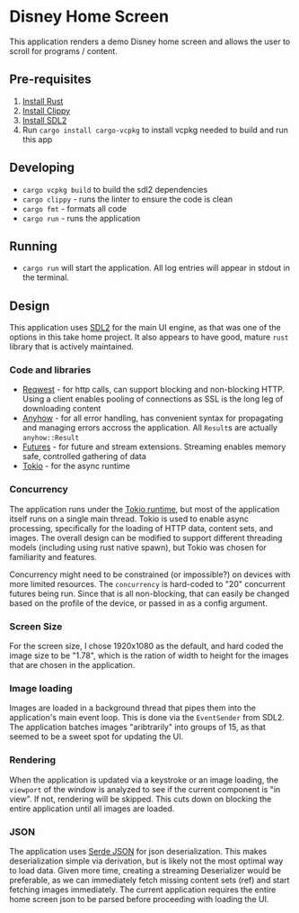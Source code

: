 # Disney Home Screen

This application renders a demo Disney home screen and allows the user to scroll for programs / content.

## Pre-requisites

1. [Install Rust][install-rust]
2. [Install Clippy][install-clippy]
3. [Install SDL2][install-sdl2]
4. Run `cargo install cargo-vcpkg` to install vcpkg needed to build and run this app

## Developing

- `cargo vcpkg build` to build the sdl2 dependencies
- `cargo clippy` - runs the linter to ensure the code is clean
- `cargo fmt` - formats all code
- `cargo run` - runs the application

## Running

- `cargo run` will start the application.  All log entries will appear in stdout in the terminal.

## Design

This application uses [SDL2][sdl2] for the main UI engine, as that was one of the options in this take home project.
It also appears to have good, mature `rust` library that is actively maintained.

### Code and libraries

- [Reqwest][reqwest] - for http calls, can support blocking and non-blocking HTTP.  Using a client enables pooling of connections as SSL is the long leg of downloading content
- [Anyhow][anyhow] - for all error handling, has convenient syntax for propagating and managing errors accross the application.  All `Result`s are actually `anyhow::Result`
- [Futures][futures] - for future and stream extensions.  Streaming enables memory safe, controlled gathering of data
- [Tokio][tokio] - for the async runtime

### Concurrency

The application runs under the [Tokio runtime][tokio], but most of the application itself runs on a single main thread.
Tokio is used to enable async processing, specifically for the loading of HTTP data, content sets, and images.
The overall design can be modified to support different threading models (including using rust native spawn), but 
Tokio was chosen for familiarity and features.

Concurrency might need to be constrained (or impossible?) on devices with more limited resources.  The `concurrency` is 
hard-coded to "20" concurrent futures being run.  Since that is all non-blocking, that can easily be changed based 
on the profile of the device, or passed in as a config argument.

### Screen Size

For the screen size, I chose 1920x1080 as the default, and hard coded the image size to be "1.78", which is 
the ration of width to height for the images that are chosen in the application.

### Image loading

Images are loaded in a background thread that pipes them into the application's main event loop.  This is done via 
the `EventSender` from SDL2.  The application batches images "aribtrarily" into groups of 15, as that seemed 
to be a sweet spot for updating the UI.

### Rendering

When the application is updated via a keystroke or an image loading, the `viewport` of the window is analyzed 
to see if the current component is "in view".  If not, rendering will be skipped.  This cuts down on 
blocking the entire application until all images are loaded.

### JSON

The application uses [Serde JSON][serde] for json deserialization.  This makes deserialization simple via derivation, 
but is likely not the most optimal way to load data.  Given more time, creating a streaming Deserializer would be preferable, 
as we can immediately fetch missing content sets (ref) and start fetching images immediately.  The current 
application requires the entire home screen json to be parsed before proceeding with loading the UI.

[anyhow]: https://docs.rs/anyhow/latest/anyhow/
[futures]: https://docs.rs/futures/latest/futures/
[install-clippy]: https://github.com/rust-lang/rust-clippy#as-a-cargo-subcommand-cargo-clippy
[install-rust]: https://forge.rust-lang.org/infra/other-installation-methods.html
[install-sdl2]: https://github.com/Rust-SDL2/rust-sdl2
[reqwest]: https://docs.rs/reqwest/latest/reqwest/
[sdl2]: https://docs.rs/sdl2/latest/sdl2/
[serde]: https://serde.rs/
[tokio]: https://tokio.rs/
